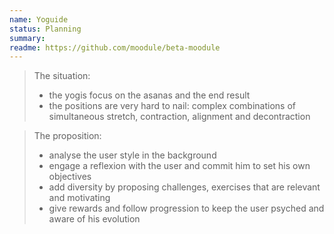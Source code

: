 ```yaml
---
name: Yoguide
status: Planning
summary: 
readme: https://github.com/moodule/beta-moodule
---
```

> The situation:
> - the yogis focus on the asanas and the end result
> - the positions are very hard to nail: complex combinations of simultaneous stretch, contraction, alignment and decontraction

> The proposition:
> - analyse the user style in the background
> - engage a reflexion with the user and commit him to set his own objectives
> - add diversity by proposing challenges, exercises that are relevant and motivating
> - give rewards and follow progression to keep the user psyched and aware of his evolution
